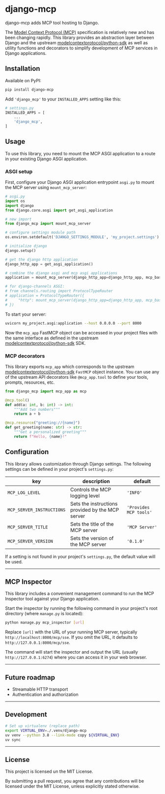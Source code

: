 # django-mcp

django-mcp adds MCP tool hosting to Django.

The [Model Context Protocol (MCP)](https://modelcontextprotocol.io/introduction) specification is relatively new and has been changing rapidly. This library provides an abstraction layer between Django and the upstream [modelcontextprotocol/python-sdk](https://github.com/modelcontextprotocol/python-sdk) as well as utility functions and decorators to simplify development of MCP services in Django applications.

## Installation

Available on PyPI:

```bash
pip install django-mcp
```

Add `'django_mcp'` to your `INSTALLED_APPS` setting like this:

```python
# settings.py
INSTALLED_APPS = [
    ...
    'django_mcp',
]
```

## Usage

To use this library, you need to mount the MCP ASGI application to a route in your existing Django ASGI application.

### ASGI setup

First, configure your Django ASGI application entrypoint `asgi.py` to mount the MCP server using `mount_mcp_server`:

```python
# asgi.py
import os
import django
from django.core.asgi import get_asgi_application

# new import
from django_mcp import mount_mcp_server

# configure settings module path
os.environ.setdefault('DJANGO_SETTINGS_MODULE', 'my_project.settings')

# initialize django
django.setup()

# get the django http application
django_http_app = get_asgi_application()

# combine the django asgi and mcp asgi applications
application = mount_mcp_server(django_http_app=django_http_app, mcp_base_path='/mcp')

# for django-channels ASGI:
# from channels.routing import ProtocolTypeRouter
# application = ProtocolTypeRouter({
#     "http": mount_mcp_server(django_http_app=django_http_app, mcp_base_path='/mcp')
# })
```

To start your server:

```bash
uvicorn my_project.asgi:application --host 0.0.0.0 --port 8000
```

Now the `mcp_app` FastMCP object can be accessed in your project files with the same interface as defined in the upstream [modelcontextprotocol/python-sdk](https://github.com/modelcontextprotocol/python-sdk) SDK.

### MCP decorators

This library exports `mcp_app` which corresponds to the upstream [modelcontextprotocol/python-sdk](https://github.com/modelcontextprotocol/python-sdk) `FastMCP` object instance. You can use any of the upstream API decorators like `@mcp_app.tool` to define your tools, prompts, resources, etc.

```python
from django_mcp import mcp_app as mcp

@mcp.tool()
def add(a: int, b: int) -> int:
    """Add two numbers"""
    return a + b

@mcp.resource("greeting://{name}")
def get_greeting(name: str) -> str:
    """Get a personalized greeting"""
    return f"Hello, {name}!"
```

## Configuration

This library allows customization through Django settings. The following settings can be defined in your project's `settings.py`:

| key                       | description                                        | default             |
| ------------------------- | -------------------------------------------------- | ------------------- |
| `MCP_LOG_LEVEL`           | Controls the MCP logging level                     | `'INFO'`            |
| `MCP_SERVER_INSTRUCTIONS` | Sets the instructions provided by the MCP server   | `'Provides MCP tools'` |
| `MCP_SERVER_TITLE`        | Sets the title of the MCP server                   | `'MCP Server'`      |
| `MCP_SERVER_VERSION`      | Sets the version of the MCP server                 | `'0.1.0'`           |

If a setting is not found in your project's `settings.py`, the default value will be used.

---


## MCP Inspector

This library includes a convenient management command to run the MCP Inspector tool against your Django application.

Start the inspector by running the following command in your project's root directory (where `manage.py` is located):

```bash
python manage.py mcp_inspector [url]
```

Replace `[url]` with the URL of your running MCP server, typically `http://localhost:8000/mcp/sse`. If you omit the URL, it defaults to `http://127.0.0.1:8000/mcp/sse`.

The command will start the inspector and output the URL (usually `http://127.0.0.1:6274`) where you can access it in your web browser.

---

## Future roadmap

* Streamable HTTP transport
* Authentication and authorization

---

## Development

```bash
# Set up virtualenv (replace path)
export VIRTUAL_ENV=./.venv/django-mcp
uv venv --python 3.8 --link-mode copy ${VIRTUAL_ENV}
uv sync
```

---

## License

This project is licensed un the MIT License.

By submitting a pull request, you agree that any contributions will be licensed under the MIT License, unless explicitly stated otherwise.
